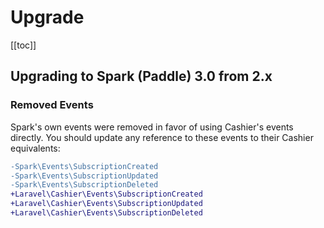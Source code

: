 # Upgrade

[[toc]]

## Upgrading to Spark (Paddle) 3.0 from 2.x

### Removed Events

Spark's own events were removed in favor of using Cashier's events directly. You should update any reference to these events to their Cashier equivalents:

```diff
-Spark\Events\SubscriptionCreated
-Spark\Events\SubscriptionUpdated
-Spark\Events\SubscriptionDeleted
+Laravel\Cashier\Events\SubscriptionCreated
+Laravel\Cashier\Events\SubscriptionUpdated
+Laravel\Cashier\Events\SubscriptionDeleted
```
